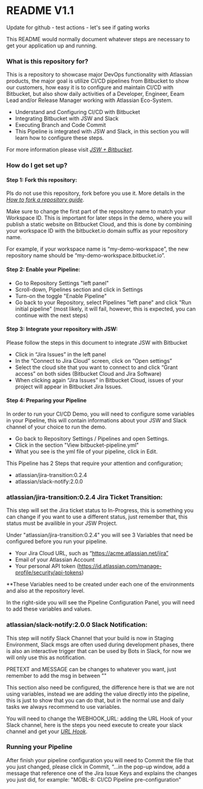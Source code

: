 # README V1.1 #

Update for github - test actions - let's see if gating works


This README would normally document whatever steps are necessary to get your application up and running.

### What is this repository for? ###
This is a repository to showcase major DevOps functionality with Atlassian products, the major goal is utilize CI/CD pipelines from Bitbucket to show our customers,
how easy it is to configure and maintain CI/CD with Bitbucket, but also show daily activities of a Developer, Engineer, Eeam Lead and/or Release Manager working 
with Atlassian Eco-System.

* Understand and Configuring CI/CD with Bitbucket
* Integrating Bitbucket with JSW and Slack 
* Executing Branch and Code Commit
* This Pipeline is integrated with JSW and Slack, in this section you will learn how to configure these steps.

For more information please visit [_JSW + Bitbucket_](https://www.atlassian.com/software/jira/bitbucket-integration).

### How do I get set up? ###

#### Step 1: Fork this repository:

Pls do not use this repository, fork before you use it.
More details in the [_How to fork a repository guide_](https://confluence.atlassian.com/bitbucket/forking-a-repository-221449527.html).

Make sure to change the first part of the repository name to match your Workspace ID. This is important for later steps in the demo, where you will publish a static website on Bitbucket Cloud, and this is done by combining your workspace ID with the bitbucket.io domain suffix as your repository name.

For example, if your workspace name is “my-demo-workspace”, the new repository name should be “my-demo-workspace.bitbucket.io”. 

#### Step 2: Enable your Pipeline:

* Go to Repository Settings "left panel"
* Scroll-down, Pipelines section and click in Settings
* Turn-on the toggle "Enable Pipeline"
* Go back to your Repository, select Pipelines "left pane" and click "Run initial pipeline" (most likely, it will fail, however, this is expected, you can continue with the next steps)

#### Step 3: Integrate your repository with JSW:

Please follow the steps in this document to integrate JSW with Bitbucket

* Click in “Jira Issues” in the left panel
* In the “Connect to Jira Cloud” screen, click on “Open settings”
* Select the cloud site that you want to connect to and click “Grant access” on both sides (Bitbucket Cloud and Jira Software)
* When clicking again “Jira Issues” in Bitbucket Cloud, issues of your project will appear in Bitbucket Jira Issues.

#### Step 4: Preparing your Pipeline

In order to run your CI/CD Demo, you will need to configure some variables in your Pipeline, this will contain informations about your JSW and Slack channel of your choice to run the demo.

* Go back to Repository Settings / Pipelines and open Settings.
* Click in the section "View bitbucket-pipeline.yml"
* What you see is the yml file of your pipeline, click in Edit. 

This Pipeline has 2 Steps that require your attention and configuration;

 * atlassian/jira-transition:0.2.4
 * atlassian/slack-notify:2.0.0

### atlassian/jira-transition:0.2.4 Jira Ticket Transition:

 This step will set the Jira ticket status to In-Progress, this is something you can change if you want to use a different status, just remember that, this status must be availible in your JSW Project.

 Under "atlassian/jira-transition:0.2.4" you will see 3 Variables that need be configured before you run your pipeline.

* Your Jira Cloud URL, such as “https://acme.atlassian.net/jira”
* Email of your Atlassian Account
* Your personal API token (https://id.atlassian.com/manage-profile/security/api-tokens)

 **These Variables need to be created under each one of the environments and also at the repository level.

 In the right-side you will see the Pipeline Configuration Panel, you will need to add these variables and values.

### atlassian/slack-notify:2.0.0 Slack Notification:

 This step will notify Slack Channel that your build is now in Staging Environment, Slack msgs are often used during development phases, there is also an interactive trigger that can be used by Bots in Slack, for now we will only use this as notification.

 PRETEXT and MESSAGE can be changes to whatever you want, just remember to add the msg in between ""

 This section also need be configured, the difference here is that we are not using variables, instead we are adding the value directly into the pipeline, this is just to show that you can do that, but in the normal use and daily tasks we always recommend to use variables.

 You will need to change the WEBHOOK_URL: adding the URL Hook of your Slack channel, here is the steps you need execute to create your slack channel and get your [_URL Hook_](https://api.slack.com/messaging/webhooks). 


### Running your Pipeline ###

 After finish your pipeline configuration you will need to Commit the file that you just changed, please click in Commit, “…in the pop-up window, add a message that reference one of the Jira Issue Keys and explains the changes you just did, for example: "MOBL-8: CI/CD Pipeline pre-configuration"

